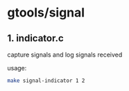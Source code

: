 # gtools/signal

## 1. indicator.c

capture signals and log signals received

usage:

```bash
make signal-indicator 1 2
```
